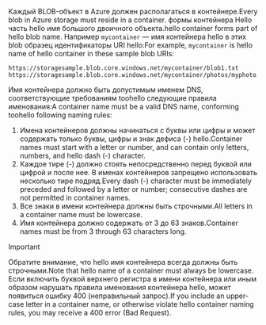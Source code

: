 <span data-ttu-id="33c69-101">Каждый BLOB-объект в Azure должен располагаться в контейнере.</span><span class="sxs-lookup"><span data-stu-id="33c69-101">Every blob in Azure storage must reside in a container.</span></span> <span data-ttu-id="33c69-102">формы контейнера Hello часть hello имя большого двоичного объекта.</span><span class="sxs-lookup"><span data-stu-id="33c69-102">hello container forms part of hello blob name.</span></span> <span data-ttu-id="33c69-103">Например `mycontainer` — имя контейнера hello в этих blob образец идентификаторы URI hello:</span><span class="sxs-lookup"><span data-stu-id="33c69-103">For example, `mycontainer` is hello name of hello container in these sample blob URIs:</span></span>

    https://storagesample.blob.core.windows.net/mycontainer/blob1.txt
    https://storagesample.blob.core.windows.net/mycontainer/photos/myphoto.jpg

<span data-ttu-id="33c69-104">Имя контейнера должно быть допустимым именем DNS, соответствующие требованиям toohello следующие правила именования:</span><span class="sxs-lookup"><span data-stu-id="33c69-104">A container name must be a valid DNS name, conforming toohello following naming rules:</span></span>

1. <span data-ttu-id="33c69-105">Имена контейнеров должны начинаться с буквы или цифры и может содержать только буквы, цифры и знак дефиса (-) hello.</span><span class="sxs-lookup"><span data-stu-id="33c69-105">Container names must start with a letter or number, and can contain only letters, numbers, and hello dash (-) character.</span></span>
2. <span data-ttu-id="33c69-106">Каждое тире (-) должно стоять непосредственно перед буквой или цифрой и после нее. В именах контейнеров запрещено использовать несколько тире подряд.</span><span class="sxs-lookup"><span data-stu-id="33c69-106">Every dash (-) character must be immediately preceded and followed by a letter or number; consecutive dashes are not permitted in container names.</span></span>
3. <span data-ttu-id="33c69-107">Все знаки в имени контейнера должны быть строчными.</span><span class="sxs-lookup"><span data-stu-id="33c69-107">All letters in a container name must be lowercase.</span></span>
4. <span data-ttu-id="33c69-108">Имя контейнера должно содержать от 3 до 63 знаков.</span><span class="sxs-lookup"><span data-stu-id="33c69-108">Container names must be from 3 through 63 characters long.</span></span>

> [!IMPORTANT]
> <span data-ttu-id="33c69-109">Обратите внимание, что hello имя контейнера всегда должны быть строчными.</span><span class="sxs-lookup"><span data-stu-id="33c69-109">Note that hello name of a container must always be lowercase.</span></span> <span data-ttu-id="33c69-110">Если включить буквой верхнего регистра в имени контейнера или иным образом нарушать правила именования контейнера hello, может появиться ошибку 400 (неправильный запрос).</span><span class="sxs-lookup"><span data-stu-id="33c69-110">If you include an upper-case letter in a container name, or otherwise violate hello container naming rules, you may receive a 400 error (Bad Request).</span></span> 
> 
> 

